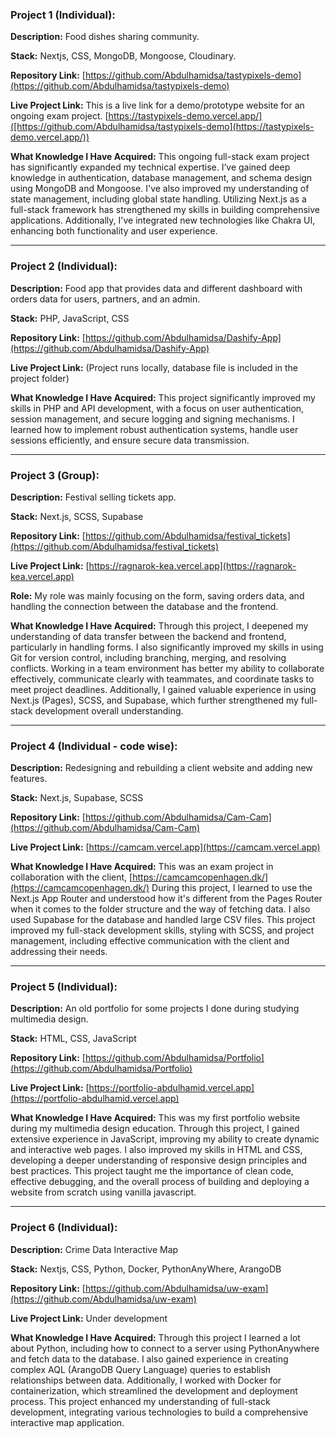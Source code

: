 ### Project 1 (Individual):

**Description:** Food dishes sharing community.

**Stack:** Nextjs, CSS,  MongoDB, Mongoose, Cloudinary.

**Repository Link:** [https://github.com/Abdulhamidsa/tastypixels-demo](https://github.com/Abdulhamidsa/tastypixels-demo)

**Live Project Link:** This is a live link for a demo/prototype website for an ongoing exam project. [https://tastypixels-demo.vercel.app/]([https://github.com/Abdulhamidsa/tastypixels-demo](https://tastypixels-demo.vercel.app/))

**What Knowledge I Have Acquired:** This ongoing full-stack exam project has significantly expanded my technical expertise. I’ve gained deep knowledge in authentication, database management, and schema design using MongoDB and Mongoose. I've also improved my understanding of state management, including global state handling. Utilizing Next.js as a full-stack framework has strengthened my skills in building comprehensive applications. Additionally, I've integrated new technologies like Chakra UI, enhancing both functionality and user experience.




---

### Project 2 (Individual):

**Description:** Food app that provides data and different dashboard with orders data for users, partners, and an admin.

**Stack:** PHP, JavaScript, CSS

**Repository Link:** [https://github.com/Abdulhamidsa/Dashify-App](https://github.com/Abdulhamidsa/Dashify-App)

**Live Project Link:** (Project runs locally, database file is included in the project folder)

**What Knowledge I Have Acquired:** This project significantly improved my skills in PHP and API development, with a focus on user authentication, session management, and secure logging and signing mechanisms. I learned how to implement robust authentication systems, handle user sessions efficiently, and ensure secure data transmission.

---

### Project 3 (Group):

**Description:** Festival selling tickets app.

**Stack:** Next.js, SCSS, Supabase

**Repository Link:** [https://github.com/Abdulhamidsa/festival_tickets](https://github.com/Abdulhamidsa/festival_tickets)

**Live Project Link:** [https://ragnarok-kea.vercel.app](https://ragnarok-kea.vercel.app)

**Role:** My role was mainly focusing on the form, saving orders data, and handling the connection between the database and the frontend.

**What Knowledge I Have Acquired:** Through this project, I deepened my understanding of data transfer between the backend and frontend, particularly in handling forms. I also significantly improved my skills in using Git for version control, including branching, merging, and resolving conflicts. Working in a team environment has better my ability to collaborate effectively, communicate clearly with teammates, and coordinate tasks to meet project deadlines. Additionally, I gained valuable experience in using Next.js (Pages), SCSS, and Supabase, which further strengthened my full-stack development overall understanding.

---

### Project 4 (Individual - code wise):

**Description:** Redesigning and rebuilding a client website and adding new features.

**Stack:** Next.js, Supabase, SCSS

**Repository Link:** [https://github.com/Abdulhamidsa/Cam-Cam](https://github.com/Abdulhamidsa/Cam-Cam)

**Live Project Link:** [https://camcam.vercel.app](https://camcam.vercel.app)

**What Knowledge I Have Acquired:** This was an exam project in collaboration with the client, [https://camcamcopenhagen.dk/](https://camcamcopenhagen.dk/) During this project, I learned to use the Next.js App Router and understood how it's different from the Pages Router when it comes to the folder structure and the way of fetching data. I also used Supabase for the database and handled large CSV files. This project improved my full-stack development skills, styling with SCSS, and project management, including effective communication with the client and addressing their needs.

---

### Project 5 (Individual):

**Description:** An old portfolio for some projects I done during studying multimedia design.

**Stack:** HTML, CSS, JavaScript

**Repository Link:** [https://github.com/Abdulhamidsa/Portfolio](https://github.com/Abdulhamidsa/Portfolio)

**Live Project Link:** [https://portfolio-abdulhamid.vercel.app](https://portfolio-abdulhamid.vercel.app)

**What Knowledge I Have Acquired:** This was my first portfolio website during my multimedia design education. Through this project, I gained extensive experience in JavaScript, improving my ability to create dynamic and interactive web pages. I also improved my skills in HTML and CSS, developing a deeper understanding of responsive design principles and best practices. This project taught me the importance of clean code, effective debugging, and the overall process of building and deploying a website from scratch using vanilla javascript. 


---

### Project 6 (Individual):

**Description:** Crime Data Interactive Map

**Stack:** Nextjs, CSS, Python, Docker, PythonAnyWhere, ArangoDB

**Repository Link:** [https://github.com/Abdulhamidsa/uw-exam](https://github.com/Abdulhamidsa/uw-exam)

**Live Project Link:** Under development

**What Knowledge I Have Acquired:** Through this project I learned a lot about Python, including how to connect to a server using PythonAnywhere and fetch data to the database. I also gained experience in creating complex AQL (ArangoDB Query Language) queries to establish relationships between data. Additionally, I worked with Docker for containerization, which streamlined the development and deployment process. This project enhanced my understanding of full-stack development, integrating various technologies to build a comprehensive interactive map application.
